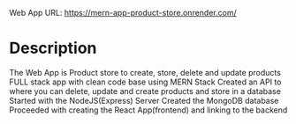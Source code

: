 Web App URL: https://mern-app-product-store.onrender.com/

# Description 

The Web App is Product store to create, store, delete and update products
FULL stack app with clean code base using MERN Stack
Created an API to where you can delete, update and create products and store in a database
Started with the NodeJS(Express) Server 
Created the MongoDB database 
Proceeded with creating the React App(frontend) and linking to the backend